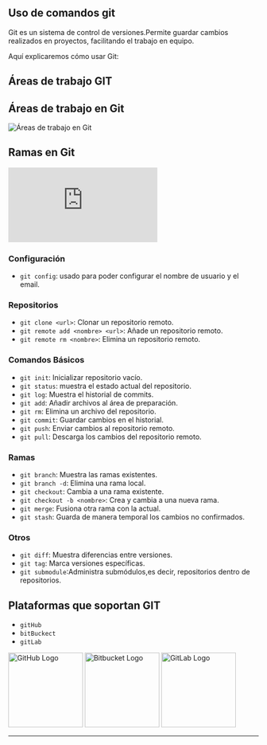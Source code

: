 
## Uso de comandos git

Git es un sistema de control de versiones.Permite guardar cambios realizados en proyectos, facilitando el trabajo en equipo.

Aquí explicaremos cómo usar Git:


## Áreas de trabajo GIT

## Áreas de trabajo en Git
![Áreas de trabajo en Git](https://git-scm.com/book/en/v2/images/areas.png)

## Ramas en Git
![Diagrama de ramas en Git](https://gist.githubusercontent.com/bryanbraun/8c93e154a93a08794291df1fcdce6918/raw/bf563eb36c3623bb9e7e1faae349c5da802f9fed/template-data.xml)


### Configuración 
- `git config`: usado para poder configurar el nombre de usuario y el email.

### Repositorios
- `git clone <url>`: Clonar un repositorio remoto.
- `git remote add <nombre> <url>`: Añade un repositorio remoto.
- `git remote rm <nombre>`: Elimina un repositorio remoto.

### Comandos Básicos
- `git init`: Inicializar repositorio vacío.
- `git status`: muestra el estado actual del repositorio.
- `git log`: Muestra el historial de commits. 
- `git add`: Añadir archivos al área de preparación.
- `git rm`: Elimina un archivo del repositorio.
- `git commit`: Guardar cambios en el historial.
- `git push`: Enviar cambios al repositorio remoto.
- `git pull`: Descarga los cambios del repositorio remoto.

### Ramas
- `git branch`: Muestra las ramas existentes.
- `git branch -d`: Elimina una rama local.
- `git checkout`: Cambia a una rama existente.
- `git checkout -b <nombre>`: Crea y cambia a una nueva rama.
- `git merge`: Fusiona otra rama con la actual.
- `git stash`: Guarda de manera temporal los cambios no confirmados.

### Otros
- `git diff`: Muestra diferencias entre versiones.
- `git tag`: Marca versiones específicas.
- `git submodule`:Administra submódulos,es decir, repositorios dentro de repositorios.


## Plataformas que soportan GIT

- `gitHub`
- `bitBuckect`
- `gitLab`

<p float="left">
  <img src="https://github.githubassets.com/images/modules/logos_page/GitHub-Mark.png" width="150" alt="GitHub Logo" />
  <img src="https://commons.wikimedia.org/wiki/Special:FilePath/Bitbucket-Logo-blue.svg" width="150" alt="Bitbucket Logo" />
  <img src="https://about.gitlab.com/images/press/logo/png/gitlab-icon-rgb.png" width="150" alt="GitLab Logo" />
</p>

---


